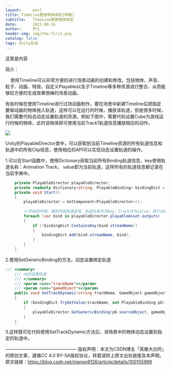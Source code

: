```yaml
---
layout:     post
title: TimeLine更换物体绑定[转载]
subtitle:   TimeLine更换物体绑定
date:       2021-08-16
author:     坏人
header-img: img/the-first.png
catalog: false
tags: Unity杂谈
---
```



这里是内容

简介：

    使用Timeline可以非常方便的进行场景动画的创建和修改，包括物体、声音、粒子、动画、特效、自定义Playable以及子Timeline等多种资源进行整合，从而能够较方便的生成效果很棒的场景动画。

有些时候在使用Timeline进行过场动画制作，要在场景中新建Timeline后把指定要做动画的物体拖入轨道，这样可以在运行的时候，播放该轨道，但是很多时候，我们需要代码去动态设置轨道的资源。例如下图中，需要代码设置Cube为游戏运行时候的物体，此时该物体即可使用当前Track1轨道信息播放相应的动作。

![](https://img-blog.csdnimg.cn/20190830141737423.png?x-oss-process=image/watermark,type_ZmFuZ3poZW5naGVpdGk,shadow_10,text_aHR0cHM6Ly9ibG9nLmNzZG4ubmV0L21hbmdvOTEyNg==,size_16,color_FFFFFF,t_70)

Unity的PlayableDirector类中，可以获取到当前Timeline资源的所有轨道信息和轨道中的所有Clip信息，使用相应的API可以实现动态设置轨道的操作。

1.可以在Start函数中，使用Dictionary获取当前所有Binding轨道信息，key使用轨道名称：Animation Track， value即为当前轨道，这样所有的轨道信息都记录在当前字典中。

``` csharp
	private PlayableDirector playableDirector;
    private readonly Dictionary<string, PlayableBinding> bindingDict = new Dictionary<string, PlayableBinding>();
	private void Start()
    {
        playableDirector = GetComponent<PlayableDirector>();
 
        //开始的时候，储存所有轨道信息，轨道名称作为key，Track作为value，用于动态设置
        foreach (var bind in playableDirector.playableAsset.outputs)
        {
            if (!bindingDict.ContainsKey(bind.streamName))
            {
                bindingDict.Add(bind.streamName, bind);
            }
        }
    }
```



2.使用SetGenericBinding的方法，动态设置绑定轨道

``` C#
/// <summary>
    /// 动态设置轨道
    /// </summary>
    /// <param name="trackName"></param>
    /// <param name="gameObject"></param>
    public void SetTrackDynamic(string trackName, GameObject gameObject)
    {
        if (bindingDict.TryGetValue(trackName, out PlayableBinding pb))
        {
            playableDirector.SetGenericBinding(pb.sourceObject, gameObject);
        }
    }
```

3.这样既可在代码使用SetTrackDynamic方法后，讲场景中的物体动态设置到指定的轨道中。

————————————————
版权声明：本文为CSDN博主「真像大白阿」的原创文章，遵循CC 4.0 BY-SA版权协议，转载请附上原文出处链接及本声明。
原文链接：https://blog.csdn.net/mango9126/article/details/100155999